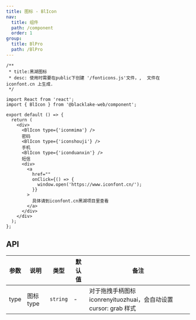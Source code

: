 ```yaml
---
title: 图标 - BlIcon
nav:
  title: 组件
  path: /component
  order: 1
group:
  title: BlPro
  path: /BlPro
---
```


```tsx
/**
 * title:黑湖图标
 * desc: 使用时需要在public下创建 '/fonticons.js'文件，,  文件在 iconfont.cn 上生成.
 */

import React from 'react';
import { BlIcon } from '@blacklake-web/component';

export default () => {
  return (
    <div>
      <BlIcon type={'iconmima'} />
      密码
      <BlIcon type={'iconshouji'} />
      手机
      <BlIcon type={'iconduanxin'} />
      短信
      <div>
        <a
          href=""
          onClick={() => {
            window.open('https://www.iconfont.cn/');
          }}
        >
          具体请到iconfont.cn黑湖项目里查看
        </a>
      </div>
    </div>
  );
};
```

## API

| 参数 | 说明      | 类型     | 默认值 | 备注 |
| ---- | --------- | -------- | ------ | ----- |
| type | 图标 type | `string` | -      | 对于拖拽手柄图标 iconrenyituozhuai，会自动设置 cursor: grab 样式 |
